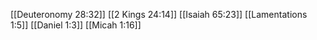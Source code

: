 [[Deuteronomy 28:32]]
[[2 Kings 24:14]]
[[Isaiah 65:23]]
[[Lamentations 1:5]]
[[Daniel 1:3]]
[[Micah 1:16]]
